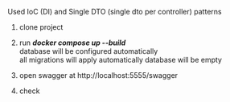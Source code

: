 Used IoC (DI) and Single DTO (single dto per controller) patterns

1. clone project

2. run <b><i>docker compose up --build</i></b> <br>
database will be configured automatically <br>
all migrations will apply automatically
database will be empty

3. open swagger at http://localhost:5555/swagger

4. check 